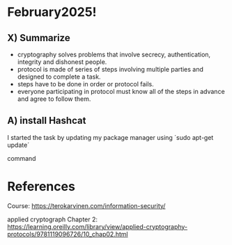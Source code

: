 # February2025!

## X) Summarize

- cryptography solves problems that involve secrecy, authentication, integrity and dishonest people.
- protocol is made of series of steps involving multiple parties and designed to complete a task.
- steps have to be done in order or protocol fails.
- everyone participating in protocol must know all of the steps in advance and agree to follow them.

## A) install Hashcat

I started the task by updating my package manager using 
´sudo apt-get update´        


command


# References

Course: https://terokarvinen.com/information-security/

applied cryptograph Chapter 2: https://learning.oreilly.com/library/view/applied-cryptography-protocols/9781119096726/10_chap02.html

